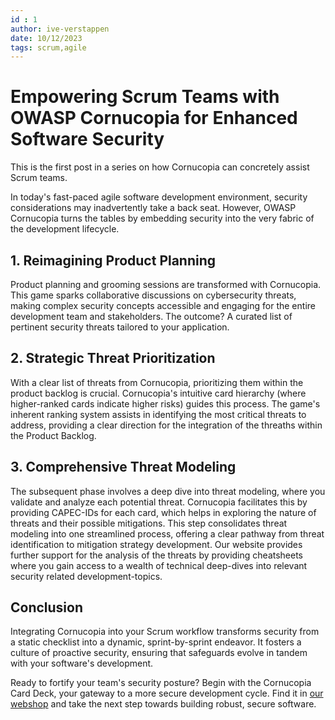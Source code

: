 ```yaml
---
id : 1
author: ive-verstappen
date: 10/12/2023
tags: scrum,agile
---
```


# Empowering Scrum Teams with OWASP Cornucopia for Enhanced Software Security
This is the first post in a series on how Cornucopia can concretely assist Scrum teams.
 
In today's fast-paced agile software development environment, security considerations may inadvertently take a back seat. However, OWASP Cornucopia turns the tables by embedding security into the very fabric of the development lifecycle.
  
## 1. Reimagining Product Planning 
Product planning and grooming sessions are transformed with Cornucopia. This game sparks collaborative discussions on cybersecurity threats, making complex security concepts accessible and engaging for the entire development team and stakeholders. The outcome? A curated list of pertinent security threats tailored to your application.


## 2. Strategic Threat Prioritization
With a clear list of threats from Cornucopia, prioritizing them within the product backlog is crucial.
Cornucopia's intuitive card hierarchy (where higher-ranked cards indicate higher risks) guides this process.
The game's inherent ranking system assists in identifying the most critical threats to address, providing a clear direction for the integration of the threaths within the Product Backlog.
 
## 3. Comprehensive Threat Modeling 
The subsequent phase involves a deep dive into threat modeling, where you validate and analyze each potential threat. Cornucopia facilitates this by providing CAPEC-IDs for each card, which helps in exploring the nature of threats and their possible mitigations. This step consolidates threat modeling into one streamlined process, offering a clear pathway from threat identification to mitigation strategy development.  Our website provides further support for the analysis of the threats by providing cheatsheets where you gain access to a wealth of technical deep-dives into relevant security related development-topics.
 
## Conclusion
Integrating Cornucopia into your Scrum workflow transforms security from a static checklist into a dynamic, sprint-by-sprint endeavor. It fosters a culture of proactive security, ensuring that safeguards evolve in tandem with your software's development.
 
Ready to fortify your team's security posture? Begin with the Cornucopia Card Deck, your gateway to a more secure development cycle. Find it in [our webshop](https://webshop.dotnetlab.eu/product/cornucopia-card-deck/) and take the next step towards building robust, secure software.